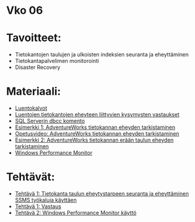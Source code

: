 # Vko 06
# Tavoitteet:

- Tietokantojen taulujen ja ulkoisten indeksien seuranta ja eheyttäminen
- Tietokantapalvelimen monitorointi
- Disaster Recovery 


# Materiaali: 

- [ Luentokalvot ](Luentokalvot_06.pdf)
- [ Luentojen tietokantojen eheyteen liittyvien kysymysten vastaukset ](Luentojen_vko6n_tietokantojen_ehdeyden_vastaukset.pdf)
- [ SQL Serverin dbcc komento ](SQL_Server_dbcc_komento.pdf)
- [ Esimerkki 1: AdventureWorks tietokannan eheyden tarkistaminen ](Esimerkki_01.md)
- [ Opetusvideo: AdventureWorks tietokannan eheyden tarkistaminen](https://video.haaga-helia.fi/media/t/0_cpxgxqxg)
- [ Esimerkki 2: AdventureWorks tietokannan erään taulun eheyden tarkistaminen ](Esimerkki_02.md)
- [ Windows Performance Monitor ](Windows_Performance_Monitor.pdf)


# Tehtävät:   

- [Tehtävä 1: Tietokanta taulun eheytystarpeen seuranta ja eheyttäminen  SSMS työkaluja käyttäen](Tehtava_01.md)
- [Tehtävä 1: Vastaus](Tehtava_01_Vastaus.sql)
- [Tehtävä 2: Windows Performance Monitor käyttö](Tehtava_02.md) 